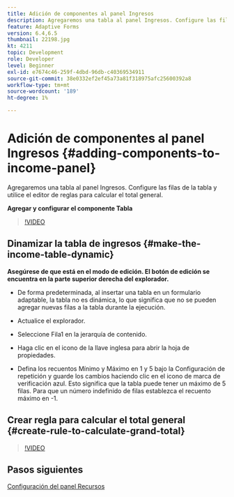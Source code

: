 ```yaml
---
title: Adición de componentes al panel Ingresos
description: Agregaremos una tabla al panel Ingresos. Configure las filas de la tabla y utilice el editor de reglas para calcular el total general.
feature: Adaptive Forms
version: 6.4,6.5
thumbnail: 22198.jpg
kt: 4211
topic: Development
role: Developer
level: Beginner
exl-id: e7674c46-259f-4dbd-96db-c40369534911
source-git-commit: 38e0332ef2ef45a73a81f318975afc25600392a8
workflow-type: tm+mt
source-wordcount: '189'
ht-degree: 1%

---
```


# Adición de componentes al panel Ingresos {#adding-components-to-income-panel}

Agregaremos una tabla al panel Ingresos. Configure las filas de la tabla y utilice el editor de reglas para calcular el total general.

**Agregar y configurar el componente Tabla**

>[!VIDEO](https://video.tv.adobe.com/v/22198?quality=12&learn=on)



## Dinamizar la tabla de ingresos {#make-the-income-table-dynamic}

**Asegúrese de que está en el modo de edición. El botón de edición se encuentra en la parte superior derecha del explorador.**

* De forma predeterminada, al insertar una tabla en un formulario adaptable, la tabla no es dinámica, lo que significa que no se pueden agregar nuevas filas a la tabla durante la ejecución.

* Actualice el explorador.

* Seleccione Fila1 en la jerarquía de contenido.

* Haga clic en el icono de la llave inglesa para abrir la hoja de propiedades.

* Defina los recuentos Mínimo y Máximo en 1 y 5 bajo la Configuración de repetición y guarde los cambios haciendo clic en el icono de marca de verificación azul. Esto significa que la tabla puede tener un máximo de 5 filas. Para que un número indefinido de filas establezca el recuento máximo en -1.

## Crear regla para calcular el total general {#create-rule-to-calculate-grand-total}


>[!VIDEO](https://video.tv.adobe.com/v/22197?quality=12&learn=on)

## Pasos siguientes

[Configuración del panel Recursos](./configuring-assets-panel.md)
